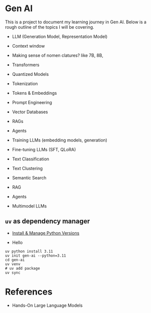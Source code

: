 
# Gen AI

This is a project to document my learning journey in Gen AI. Below is a rough outline of the topics I will be covering.

* LLM (Generation Model, Representation Model)
* Context window
* Making sense of nomen clatures? like 7B, 8B, 
* Transformers
* Quantized Models
* Tokenization

* Tokens & Embeddings
* Prompt Engineering
* Vector Databases
* RAGs
* Agents
* Training LLMs (embedding models, generation)
* Fine-tuning LLMs (SFT, QLoRA)

* Text Classification
* Text Clustering
* Semantic Search
* RAG
* Agents
* Multimodel LLMs



## `uv` as dependency manager

* [Install & Manage Python Versions](https://docs.astral.sh/uv/guides/install-python/)

* Hello

```shell
uv python install 3.11
uv init gen-ai --python=3.11
cd gen-ai
uv venv
# uv add package
uv sync
```


# References
* Hands-On Large Language Models